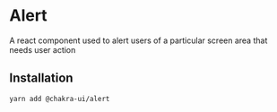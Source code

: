 # Alert

A react component used to alert users of a particular screen area that needs
user action

## Installation

```sh
yarn add @chakra-ui/alert
```

